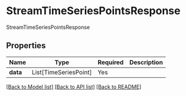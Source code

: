 # StreamTimeSeriesPointsResponse

StreamTimeSeriesPointsResponse

## Properties
| Name | Type | Required | Description |
| ------------ | ------------- | ------------- | ------------- |
**data** | List[TimeSeriesPoint] | Yes |  |


[[Back to Model list]](../../README.md#documentation-for-models) [[Back to API list]](../../README.md#documentation-for-api-endpoints) [[Back to README]](../../README.md)
